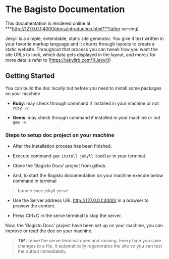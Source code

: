 # The Bagisto Documentation

This documentation is rendered online at ***http://127.0.0.1:4000/docs/introduction.html***(after serving)

Jekyll is a simple, extendable, static site generator. You give it text written in your favorite markup language and it churns through layouts to create a static website. Throughout that process you can tweak how you want the site URLs to look, which data gets displayed in the layout, and more.( for more details refer to [https://jekyllrb.com/](Jekyll))

## Getting Started

You can build the doc locally but before you need to install some packages on your machine

* **Ruby**: may check through command if installed in your machine or not `ruby -v`

* **Gems**: may check through command if installed in your machine or not `gem -v`

### Steps to setup doc project on your machine

* After the installation process has been finished.

* Execute command `gem install jekyll bundler` in your terminal.

* Clone the 'Bagisto Docs' project from github.

* And, to start the Bagisto documentation on your machine execute below command in terminal

>bundle exec jekyll serve

* Use the Server address URL http://127.0.0.1:4000/ in a browser to preview the content.

* Press Ctrl+C in the serve terminal to stop the server.

Now, the 'Bagisto Docs' project have been set up on your machine, you can improve or read the doc on your machine.

>***TIP*** :Leave the serve terminal open and running. Every time you save changes to a file, it automatically regenerates the site so you can test the output immediately.